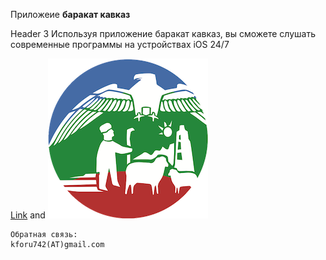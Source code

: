 Приложеие
<b>баракат кавказ</b>


Header 3 Используя приложение баракат кавказ, вы сможете слушать современные программы на устройствах iOS 24/7

[Link](url) and ![Image](https://github.com/ca-most/bc/blob/main/image.png)
```
Обратная связь:
kforu742(AT)gmail.com
